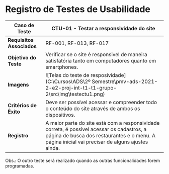# Registro de Testes de Usabilidade

| **Caso de Teste**         | **CTU-01 - Testar a responsividade do site**                 |
| ------------------------- | ------------------------------------------------------------ |
| **Requisitos Associados** | RF-001, RF-013, RF-017                                       |
| **Objetivo do Teste**     | Verificar se o site é responsivel de maneira satisfatória tanto em computadores quanto em smartphones. |
| **Imagens**               | ![Telas do teste de resposividade](C:\Cursos\ADS\2º Semestre\pmv-ads-2021-2-e2-proj-int-t1-t1-grupo-2\src\img\testectu1.png) |
| **Critérios de Êxito**    | Deve ser possível acessar e compreender todo o conteúdo do site através de ambos os dispositivos. |
| **Registro**              | A maior parte do site está com a responsividade correta, é possivel acessar os cadastros, a página de busca dos restaurantes e o menu. A página inicial vai precisar de alguns ajustes ainda. |



Obs.: O outro teste será realizado quando as outras funcionalidades forem programadas.